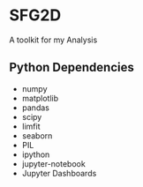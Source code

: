# SFG2D
A toolkit for my Analysis

## Python Dependencies

- numpy
- matplotlib
- pandas
- scipy
- limfit
- seaborn
- PIL
- ipython
- jupyter-notebook
- Jupyter Dashboards

